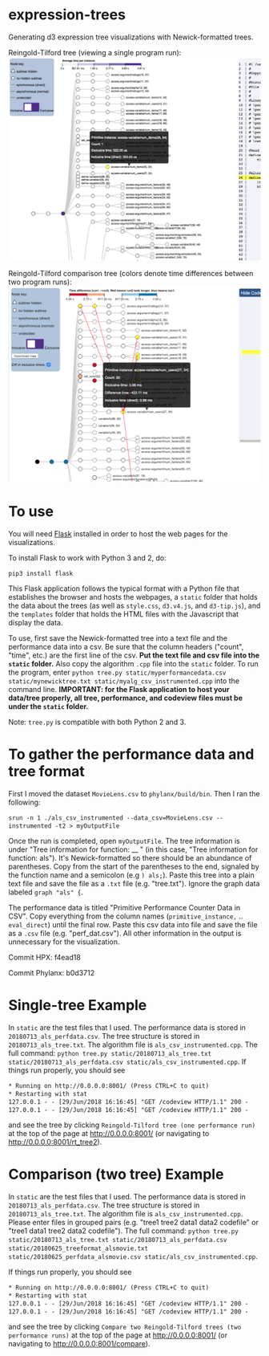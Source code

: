# expression-trees
Generating d3 expression tree visualizations with Newick-formatted trees.

Reingold-Tilford tree (viewing a single program run):
![Image of Reingold Tilford tree where nodes are colored based on a single program run](images/codeview.png)

Reingold-Tilford comparison tree (colors denote time differences between two program runs):
![Image of Reingold Tilford tree where nodes are colored by the time difference in two program runs](images/difference.png)

# To use
You will need [Flask](http://flask.pocoo.org/) installed in order to host the web pages for the visualizations. 

To install Flask to work with Python 3 and 2, do:
```
pip3 install flask
```

This Flask application follows the typical format with a Python file that establishes the browser and hosts the webpages, a `static` folder that holds the data about the trees (as well as `style.css`, `d3.v4.js`, and `d3-tip.js`), and the `templates` folder that holds the HTML files with the Javascript that display the data. 

To use, first save the Newick-formatted tree into a text file and the performance data into a csv. 
Be sure that the column headers ("count", "time", etc.) are the first line of the csv. **Put the text file and csv file into the `static` folder.** Also copy the algorithm `.cpp` file into the `static` folder. To run the program, enter `python tree.py static/myperformancedata.csv static/mynewicktree.txt static/myalg_csv_instrumented.cpp` into the command line. 
**IMPORTANT: for the Flask application to host your data/tree properly, all tree, performance, and codeview files must be under the `static` folder.**

Note: `tree.py` is compatible with both Python 2 and 3.

# To gather the performance data and tree format
First I moved the dataset `MovieLens.csv` to `phylanx/build/bin`. Then I ran the following:
```
srun -n 1 ./als_csv_instrumented --data_csv=MovieLens.csv --instrumented -t2 > myOutputFile
```

Once the run is completed, open `myOutputFile`. The tree information is under "Tree information for function: __ " (in this case, "Tree information for function: als"). It's Newick-formatted so there should be an abundance of parentheses. Copy from the start of the parentheses to the end, signaled by the function name and a semicolon (e.g `) als;`). 
Paste this tree into a plain text file and save the file as a `.txt` file (e.g. "tree.txt"). 
Ignore the graph data labeled `graph "als" {`.

The performance data is titled "Primitive Performance Counter Data in CSV". Copy everything from the column names (`primitive_instance,` .. `eval_direct`) until the final row. Paste this csv data into file and save the file as a `.csv` file (e.g. "perf_dat.csv"). All other information in the output is unnecessary for the visualization.

Commit HPX: f4ead18

Commit Phylanx: b0d3712


# Single-tree Example
In `static` are the test files that I used. The performance data is stored in `20180713_als_perfdata.csv`. The tree structure is stored in `20180713_als_tree.txt`. The algorithm file is `als_csv_instrumented.cpp`. The full command: `python tree.py static/20180713_als_tree.txt static/20180713_als_perfdata.csv static/als_csv_instrumented.cpp`. If things run properly, you should see 
```
* Running on http://0.0.0.0:8001/ (Press CTRL+C to quit)
* Restarting with stat
127.0.0.1 - - [29/Jun/2018 16:16:45] "GET /codeview HTTP/1.1" 200 -
127.0.0.1 - - [29/Jun/2018 16:16:45] "GET /codeview HTTP/1.1" 200 -
```
and see the tree by clicking `Reingold-Tilford tree (one performance run)` at the top of the page at http://0.0.0.0:8001/ (or navigating to http://0.0.0.0:8001/rt_tree2).

# Comparison (two tree) Example
In `static` are the test files that I used. The performance data is stored in `20180713_als_perfdata.csv`. The tree structure is stored in `20180713_als_tree.txt`. The algorithm file is `als_csv_instrumented.cpp`. 
Please enter files in grouped pairs (e.g. "tree1 tree2 data1 data2 codefile" or "tree1 data1 tree2 data2 codefile"). The full command: 
```python tree.py static/20180713_als_tree.txt static/20180713_als_perfdata.csv static/20180625_treeformat_alsmovie.txt static/20180625_perfdata_alsmovie.csv static/als_csv_instrumented.cpp```.

If things run properly, you should see 
```
* Running on http://0.0.0.0:8001/ (Press CTRL+C to quit)
* Restarting with stat
127.0.0.1 - - [29/Jun/2018 16:16:45] "GET /codeview HTTP/1.1" 200 -
127.0.0.1 - - [29/Jun/2018 16:16:45] "GET /codeview HTTP/1.1" 200 -
```
and see the tree by clicking `Compare two Reingold-Tilford trees (two performance runs)` at the top of the page at http://0.0.0.0:8001/ (or navigating to http://0.0.0.0:8001/compare).




